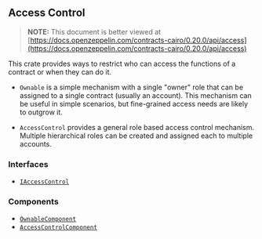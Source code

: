 ## Access Control

> **NOTE:** This document is better viewed at [https://docs.openzeppelin.com/contracts-cairo/0.20.0/api/access](https://docs.openzeppelin.com/contracts-cairo/0.20.0/api/access)

This crate provides ways to restrict who can access the functions of a contract or when they can do it.

- `Ownable` is a simple mechanism with a single "owner" role that can be assigned to a single contract (usually an
account). This mechanism can be useful in simple scenarios, but fine-grained access needs are likely to outgrow it.

- `AccessControl` provides a general role based access control mechanism. Multiple hierarchical roles can be created
and assigned each to multiple accounts.

### Interfaces

- [`IAccessControl`](https://docs.openzeppelin.com/contracts-cairo/0.20.0/api/access#IAccessControl)

### Components

- [`OwnableComponent`](https://docs.openzeppelin.com/contracts-cairo/0.20.0/api/access#OwnableComponent)
- [`AccessControlComponent`](https://docs.openzeppelin.com/contracts-cairo/0.20.0/api/access#AccessControlComponent)
